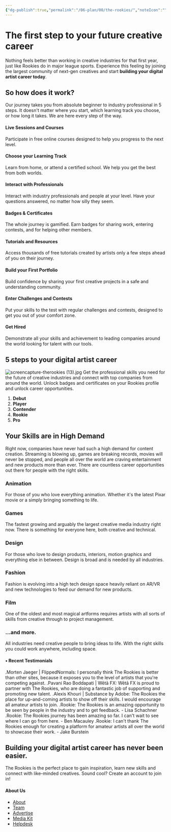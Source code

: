 ```yaml
---
{"dg-publish":true,"permalink":"/06-plan/00/the-rookies/","noteIcon":"","created":"2025-01-21T01:20:17.247+10:00","updated":"2025-01-21T16:22:09.329+10:00"}
---
```


# The first step to your future creative career

Nothing feels better than working in creative industries for that first year, just like Rookies do in major league sports. Experience this feeling by joining the largest community of next-gen creatives and start **building your digital artist career today**.
## So how does it work?
Our journey takes you from absolute beginner to industry professional in 5 steps. It doesn't matter where you start, which learning track you choose, or how long it takes. We are here every step of the way.
#### Live Sessions and Courses
Participate in free online courses designed to help you progress to the next level.
#### Choose your Learning Track
Learn from home, or attend a certified school. We help you get the best from both worlds.
#### Interact with Professionals
Interact with industry professionals and people at your level. Have your questions answered, no matter how silly they seem.
#### Badges & Certificates
The whole journey is gamified. Earn badges for sharing work, entering contests, and for helping other members.
#### Tutorials and Resources
Access thousands of free tutorials created by artists only a few steps ahead of you on their journey.
#### Build your First Portfolio
Build confidence by sharing your first creative projects in a safe and understanding community.
#### Enter Challenges and Contests
Put your skills to the test with regular challenges and contests, designed to get you out of your comfort zone.
#### Get Hired
Demonstrate all your skills and achievement to leading companies around the world looking for talent with our tools.

## 5 steps to your digital artist career
![screencapture-therookies (13).jpg](/img/user/99/Embeds/screencapture-therookies%20(13).jpg)
Get the professional skills you need for the future of creative industries and connect with top companies from around the world. Unlock badges and certificates on your Rookies profile and unlock career opportunities.
1. **Debut**
2. **Player**
3. **Contender**
4. **Rookie**
5. **Pro**
## Your Skills are in High Demand
Right now, companies have never had such a high demand for content creation. Streaming is blowing up, games are breaking records, movies will never be stopped, and people all over the world are craving entertainment and new products more than ever. There are countless career opportunities out there for people with the right skills.
### Animation
For those of you who love everything animation. Whether it's the latest Pixar movie or a simply bringing something to life.
### Games
The fastest growing and arguably the largest creative media industry right now. There is something for everyone here, both creative and technical.
### Design
For those who love to design products, interiors, motion graphics and everything else in between. Design is broad and is needed by all industries.
### Fashion
Fashion is evolving into a high tech design space heavily reliant on AR/VR and new technologies to feed our demand for new products.
### Film
One of the oldest and most magical artforms requires artists with all sorts of skills from creative through to project management.
### ...and more.
All industries need creative people to bring ideas to life. With the right skills you could work anywhere, including space.
#### • Recent Testimonials
.Morten Jaeger | FlippedNormals: I personally think The Rookies is better than other sites, because it exposes you to the level of artists that you're competing against.
.Pavani Rao Boddapati | Wētā FX: Wētā FX is proud to partner with The Rookies, who are doing a fantastic job of supporting and promoting new talent.
.Alexis Khouri |  Substance by Adobe: The Rookies the place for up-and-coming artists to show off their skills. I would encourage all amateur artists to join.
.Rookie: The Rookies is an amazing opportunity to be seen by people in the industry and to get feedback. - Lisa Schachner
.Rookie: The Rookies journey has been amazing so far. I can't wait to see where I can go from here. - Ben Macauley
.Rookie: I can't thank The Rookies enough for creating a platform for amateur artists all over the world to showcase their work. - Jake Burstein
## Building your digital artist career has never been easier.
The Rookies is the perfect place to gain inspiration, learn new skills and connect with like-minded creatives. Sound cool? Create an account to join in!
#### About Us
- [About](https://www.therookies.co/about)
- [Team](https://www.therookies.co/about/team)
- [Advertise](https://www.therookies.co/about/advertise)
- [Media Kit](https://www.dropbox.com/sh/84j5l2fmprak4iq/AACW0Dw0pRiTiOoxXEMWbOqDa?dl=0)
- [Helpdesk](http://help.therookies.co/)